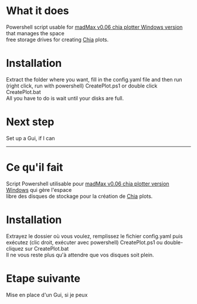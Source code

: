 # What it does

Powershell script usable for <a href="https://github.com/stotiks/chia-plotter/releases" target="_blank" />madMax v0.06 chia plotter Windows version</a> that manages the space<br> 
free storage drives for creating <a href="https://www.chia.net/" target="_blank" />Chia</a> plots.

# Installation

Extract the folder where you want, fill in the config.yaml file and then run (right click, run with powershell) CreatePlot.ps1 or double click CreatePlot.bat<br>
All you have to do is wait until your disks are full.

# Next step

Set up a Gui, if I can

----------------------------------------------------------------------------------------------------------------------------------------------------------------

# Ce qu'il fait

Script Powershell utilisable pour <a href="https://github.com/stotiks/chia-plotter/releases" target="_blank" />madMax v0.06 chia plotter version Windows</a> qui gère l'espace<br> 
libre des disques de stockage pour la création de <a href="https://www.chia.net/" target="_blank" />Chia</a> plots.

# Installation

Extrayez le dossier où vous voulez, remplissez le fichier config.yaml puis exécutez (clic droit, exécuter avec powershell) CreatePlot.ps1 ou double-cliquez sur CreatePlot.bat<br>
Il ne vous reste plus qu'à attendre que vos disques soit plein.

# Etape suivante

Mise en place d'un Gui, si je peux
